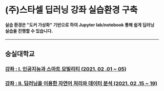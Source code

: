 #
# (주)스타셀 딥러닝 강좌 실습환경 구축
#### 실습 환경은 "도커 가상화" 기반으로 하여 Jupyter lab/notebook 통해 쉽게 딥러닝 실습을 진행할 수 있습니다.
* * *



## 숭실대학교

 
### [강좌 : I. 인공지능과 스마트 모빌리티 (2021. 02 .01 ~ 05)](ssu/1st.md)

### [강좌 : II. 딥러닝을 이용한 자연어 처리와 데이터 분석 (2021. 02 .15 ~ 19)](ssu/2st.md)
#
 
